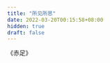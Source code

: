 ```yaml
---
title: "所见所思"
date: 2022-03-20T00:15:58+08:00
hidden: true
draft: false
---
```


《赤足》





​	





​	

